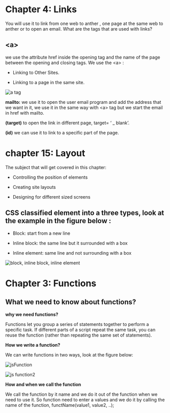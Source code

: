 # Chapter 4: Links 


You will use it to link from one web to anther ,  one page at the same web to anther or to open an email.
What are the tags that are used with links?


## &lt;a&gt;
 
 
 we use the attribute href inside the opening tag and the name of the page between the opening and closing tags.
We  use the &lt;a&gt; :

* Linking to Other Sites.

* Linking to a page in the same site.



![a tag](https://datatron-industries.com/wp-content/uploads/2018/03/exchange-links-for-free.gif)




**mailto:**  we use it to open the user email  program and add the address that we want in it, we use it in the same way with &lt;a&gt; tag but we start the email in href with mailto.


**(target)** to open the link in different page, target= ‘ _ blank’.


**(id)** we can use it to link to a specific part of the page.




# chapter 15: Layout




The subject that will get covered in this chapter:
* Controlling the position of elements 

* Creating site layouts 

* Designing for different sized screens





## CSS classified element into a three types, look at the example in the figure below :



* Block: start from a new line 

* Inline block: the same line but it surrounded with a box 

* Inline element: same line and not surrounding with a box



![block, inline block, inline element](https://i1.wp.com/www.tutorialbrain.com/wp-content/uploads/2019/06/CSS-Display.png?fit=474%2C379&ssl=1)
 


# Chapter 3: Functions 

## What we need to know about functions?


**why we need functions?**


Functions let you group a series of statements together to perform a specific task. If different parts of a script repeat the same task, you can reuse the function (rather than repeating the same set of statements).

**How we write a function?**

We can write functions in two ways, look at the figure below:


![jsFunction](https://lh3.googleusercontent.com/proxy/xTwTgFnNT9ThwM5i42N2SYCLodkLkgn-ISpcxHxZM4E_tsoqfT7_M1pp-1SQt_1Ykti-__P38vVU8jDlzjzFEMsXMvHEnG4EzoaAQNV9EyxP8JoAN5Fz5LSm03YRCE_A7Xo)



![js function2](https://s3.ap-south-1.amazonaws.com/s3.studytonight.com/tutorials/uploads/pictures/1587882057-1.png)



**How and when we call the function**

We call the function by it name and we do it out of the function when we need to use it.
So function need to enter a values and we do it by calling the name of the function, functName(value1, value2, ..);

